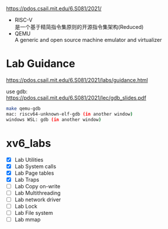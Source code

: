 https://pdos.csail.mit.edu/6.S081/2021/

* RISC-V   
  是一个基于精简指令集原则的开源指令集架构(Reduced)
* QEMU  
  A generic and open source machine emulator and virtualizer

# Lab Guidance
https://pdos.csail.mit.edu/6.S081/2021/labs/guidance.html

use gdb:  
https://pdos.csail.mit.edu/6.S081/2021/lec/gdb_slides.pdf

```bash
make qemu-gdb  
mac: riscv64-unknown-elf-gdb (in another window)
windows WSL: gdb (in another window)
```

# xv6_labs

- [x] Lab Utilities
- [x] Lab System calls
- [x] Lab Page tables
- [x] Lab Traps
- [ ] Lab Copy on-write
- [ ] Lab Multithreading
- [ ] Lab network driver
- [ ] Lab Lock
- [ ] Lab File system
- [ ] Lab mmap
